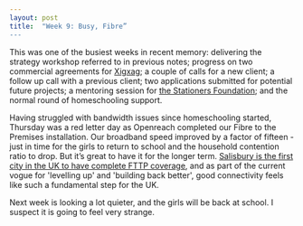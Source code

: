 ```yaml
---
layout: post
title:  "Week 9: Busy, Fibre”
---
```


This was one of the busiest weeks in recent memory: delivering the strategy workshop referred to in previous notes; progress on two commercial agreements for <a href="https://www.xigxag.co.uk">Xigxag</a>; a couple of calls for a new client; a follow up call with a previous client; two applications submitted for potential future projects; a mentoring session for <a href="https://www.stationers.org/education-and-charity/introduction-to-the-stationers-foundation">the Stationers Foundation</a>; and the normal round of homeschooling support. 

Having struggled with bandwidth issues since homeschooling started, Thursday was a red letter day as Openreach completed our Fibre to the Premises installation. Our broadband speed improved by a factor of fifteen - just in time for the girls to return to school and the household contention ratio to drop. But it’s great to have it for the longer term. <a href="https://www.openreach.com/Salisbury">Salisbury is the first city in the UK to have complete FTTP coverage</a>, and as part of the current vogue for 'levelling up' and 'building back better', good connectivity feels like such a fundamental step for the UK.  

Next week is looking a lot quieter, and the girls will be back at school. I suspect it is going to feel very strange. 
